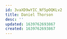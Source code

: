 ```yaml
---
id: 3vaXD9wYIC_Nf5pOQKLv2
title: Daniel Thorson
desc: ''
updated: 1639762693867
created: 1639762693867
---
```


